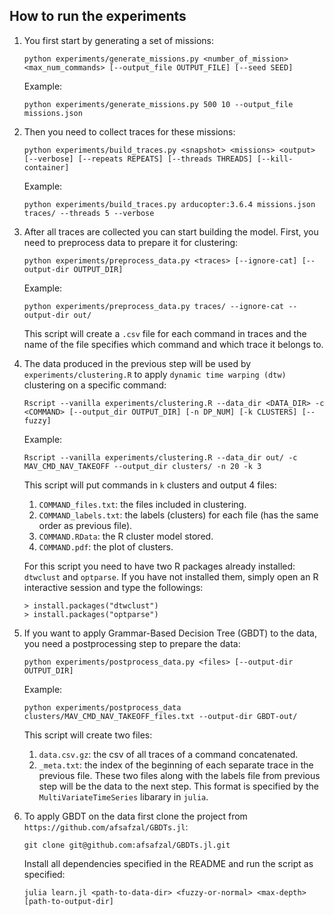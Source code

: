 ## How to run the experiments

1. You first start by generating a set of missions:
   ```
   python experiments/generate_missions.py <number_of_mission> <max_num_commands> [--output_file OUTPUT_FILE] [--seed SEED]
   ```
   Example:
   ```
   python experiments/generate_missions.py 500 10 --output_file missions.json
   ```

2. Then you need to collect traces for these missions:
   ```
   python experiments/build_traces.py <snapshot> <missions> <output> [--verbose] [--repeats REPEATS] [--threads THREADS] [--kill-container]
   ```
   Example:
   ```
   python experiments/build_traces.py arducopter:3.6.4 missions.json traces/ --threads 5 --verbose
   ```

3. After all traces are collected you can start building the model. First, you need to preprocess data to prepare it for clustering:
   ```
   python experiments/preprocess_data.py <traces> [--ignore-cat] [--output-dir OUTPUT_DIR]
   ```
   Example:
   ```
   python experiments/preprocess_data.py traces/ --ignore-cat --output-dir out/
   ```
   This script will create a `.csv` file for each command in traces and the name of the file specifies which command and which trace it belongs to.

4. The data produced in the previous step will be used by `experiments/clustering.R` to apply `dynamic time warping (dtw)` clustering on a specific command:
   ```
   Rscript --vanilla experiments/clustering.R --data_dir <DATA_DIR> -c <COMMAND> [--output_dir OUTPUT_DIR] [-n DP_NUM] [-k CLUSTERS] [--fuzzy]
   ```
   Example:
   ```
   Rscript --vanilla experiments/clustering.R --data_dir out/ -c MAV_CMD_NAV_TAKEOFF --output_dir clusters/ -n 20 -k 3
   ```
   This script will put commands in `k` clusters and output 4 files:
   1. `COMMAND_files.txt`: the files included in clustering.
   2. `COMMAND_labels.txt`: the labels (clusters) for each file (has the same order as previous file).
   3. `COMMAND.RData`: the R cluster model stored.
   4. `COMMAND.pdf`: the plot of clusters.

   For this script you need to have two R packages already installed: `dtwclust` and `optparse`. If you have not installed them, simply open an R interactive session and type the followings:
   ```
   > install.packages("dtwclust")
   > install.packages("optparse")
   ```

5. If you want to apply Grammar-Based Decision Tree (GBDT) to the data, you need a postprocessing step to prepare the data:
   ```
   python experiments/postprocess_data.py <files> [--output-dir OUTPUT_DIR]
   ```
   Example:
   ```
   python experiments/postprocess_data clusters/MAV_CMD_NAV_TAKEOFF_files.txt --output-dir GBDT-out/
   ```
   This script will create two files:
   1. `data.csv.gz`: the csv of all traces of a command concatenated.
   2. `_meta.txt`: the index of the beginning of each separate trace in the previous file.
   These two files along with the labels file from previous step will be the data to the next step. This format is specified by the `MultiVariateTimeSeries` libarary in `julia`.

6. To apply GBDT on the data first clone the project from `https://github.com/afsafzal/GBDTs.jl`:
   ```
   git clone git@github.com:afsafzal/GBDTs.jl.git
   ```
   Install all dependencies specified in the README and run the script as specified:
   ```
   julia learn.jl <path-to-data-dir> <fuzzy-or-normal> <max-depth> [path-to-output-dir]
   ```
